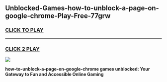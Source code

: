 
## Unblocked-Games-how-to-unblock-a-page-on-google-chrome-Play-Free-77grw
<h3>
<a href="https://premium76.site?title=how-to-unblock-a-page-on-google-chrome&ref=18A1">CLICK TO PLAY</a></h3>
<hr>

<h3>
<a href="https://premium76.site?title=how-to-unblock-a-page-on-google-chrome&ref=18A1">CLICK 2 PLAY</a>
  
</h3>

<a href="https://premium76.site?title=how-to-unblock-a-page-on-google-chrome&ref=18A1"><img src="https://clearcache.store/games.png"></a>


**how-to-unblock-a-page-on-google-chrome games unblocked: Your Gateway to Fun and Accessible Online Gaming**
